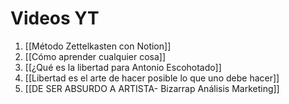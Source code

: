 # Videos YT
1. [[Método Zettelkasten con Notion]]
2. [[Cómo aprender cualquier cosa]]
3. [[¿Qué es la libertad para Antonio Escohotado]]
4. [[Libertad es el arte de hacer posible lo que uno debe hacer]]
5. [[DE SER ABSURDO A ARTISTA- Bizarrap Análisis Marketing]]